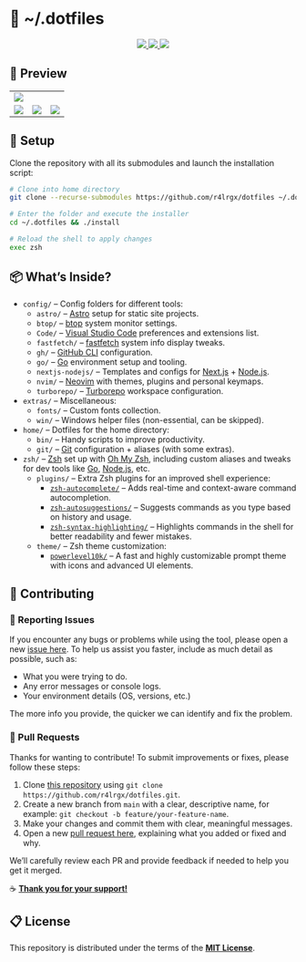 # 📂 ~/.dotfiles

<div align="center">
  <a aria-label="License" href="https://github.com/r4lrgx/dotfiles/blob/main/LICENSE.md">
    <img src="https://img.shields.io/github/license/r4lrgx/dotfiles?style=flat-square&logo=github&color=limegreen&label=License">
  </a>
  <a aria-label="Version" href="https://github.com/r4lrgx/dotfiles/releases">
    <img src="https://img.shields.io/github/v/release/r4lrgx/dotfiles?style=flat-square&logo=github&color=limegreen&label=Latest">
  </a>
  <a aria-label="Issues" href="https://github.com/r4lrgx/dotfiles/issues">
    <img src="https://img.shields.io/github/issues/r4lrgx/dotfiles?style=flat-square&logo=github&color=limegreen&label=Issues">
  </a>
</div>

## 📸 Preview

<table align="center">
  <tr>
    <td colspan="4"><img src="https://github.com/r4lrgx/dotfiles/assets/153697070/91c335f2-c57e-45ac-930b-5333bd2ee456"></td>
  </tr>
  <tr>
    <td colspan="1"><img src="https://github.com/r4lrgx/dotfiles/assets/153697070/f3a7afe5-7b06-401e-af70-8b1c462111b1"></td>
    <td colspan="1"><img src="https://github.com/r4lrgx/dotfiles/assets/153697070/60d21c54-a0e7-42f2-9845-18d864887edd"></td>
    <td colspan="1"><img src="https://github.com/r4lrgx/dotfiles/assets/153697070/9fc55a4d-6300-47d3-a8a8-9eb542bdc59b"></td>
  </tr>
</table>

## 🤖 Setup

Clone the repository with all its submodules and launch the installation script:

```bash
# Clone into home directory
git clone --recurse-submodules https://github.com/r4lrgx/dotfiles ~/.dotfiles

# Enter the folder and execute the installer
cd ~/.dotfiles && ./install

# Reload the shell to apply changes
exec zsh
```

## 📦 What’s Inside?

- `config/` – Config folders for different tools:
  - `astro/` – [Astro](https://astro.build/) setup for static site projects.
  - `btop/` – [btop](https://github.com/aristocratos/btop) system monitor settings.
  - `Code/` – [Visual Studio Code](https://code.visualstudio.com/) preferences and extensions list.
  - `fastfetch/` – [fastfetch](https://github.com/fastfetch-cli/fastfetch) system info display tweaks.
  - `gh/` – [GitHub CLI](https://cli.github.com/) configuration.
  - `go/` – [Go](https://go.dev/) environment setup and tooling.
  - `nextjs-nodejs/` – Templates and configs for [Next.js](https://nextjs.org/) + [Node.js](https://nodejs.org/).
  - `nvim/` – [Neovim](https://neovim.io/) with themes, plugins and personal keymaps.
  - `turborepo/` – [Turborepo](https://turbo.build/) workspace configuration.
- `extras/` – Miscellaneous:
  - `fonts/` – Custom fonts collection.
  - `win/` – Windows helper files (non-essential, can be skipped).
- `home/` – Dotfiles for the home directory:
  - `bin/` – Handy scripts to improve productivity.
  - `git/` – [Git](https://git-scm.com/) configuration + aliases (with some extras).
- `zsh/` – [Zsh](https://www.zsh.org/) set up with [Oh My Zsh](https://ohmyz.sh/), including custom aliases and tweaks for dev tools like [Go](https://go.dev/), [Node.js](https://nodejs.org/), etc.
  - `plugins/` – Extra Zsh plugins for an improved shell experience:
    - [`zsh-autocomplete/`](https://github.com/marlonrichert/zsh-autocomplete) – Adds real-time and context-aware command autocompletion.
    - [`zsh-autosuggestions/`](https://github.com/zsh-users/zsh-autosuggestions) – Suggests commands as you type based on history and usage.
    - [`zsh-syntax-highlighting/`](https://github.com/zsh-users/zsh-syntax-highlighting) – Highlights commands in the shell for better readability and fewer mistakes.
  - `theme/` – Zsh theme customization:
    - [`powerlevel10k/`](https://github.com/romkatv/powerlevel10k) – A fast and highly customizable prompt theme with icons and advanced UI elements.

## 🎯 Contributing

### 🔩 Reporting Issues

If you encounter any bugs or problems while using the tool, please open a new [issue here](../../issues).
To help us assist you faster, include as much detail as possible, such as:

- What you were trying to do.
- Any error messages or console logs.
- Your environment details (OS, versions, etc.)

The more info you provide, the quicker we can identify and fix the problem.

### 🔀 Pull Requests

Thanks for wanting to contribute! To submit improvements or fixes, please follow these steps:

1. Clone [this repository](https://github.com/r4lrgx/dotfiles.git) using `git clone https://github.com/r4lrgx/dotfiles.git`.
2. Create a new branch from `main` with a clear, descriptive name, for example: `git checkout -b feature/your-feature-name`.
3. Make your changes and commit them with clear, meaningful messages.
4. Open a new [pull request here](../../pulls), explaining what you added or fixed and why.

We’ll carefully review each PR and provide feedback if needed to help you get it merged.

☕ **[Thank you for your support!](https://ko-fi.com/A0A11481X5)**

<!--
## 📞 Contact

If you have any **Questions** or need **Help**, feel free to email me at [tsx@billoneta.xyz](mailto:tsx@billoneta.xyz) or better yet, start a discussion in our **[Github Community](../../discussions)**.
-->

## 📋 License

This repository is distributed under the terms of the **[MIT License](LICENSE.md)**.
